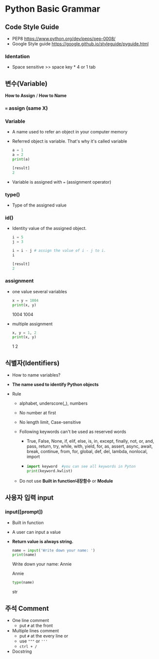 # Python Basic Grammar

## Code Style Guide

* PEP8 https://www.python.org/dev/peps/pep-0008/
* Google Style guide https://google.github.io/styleguide/pyguide.html





### Identation

* Space sensitive >> space key * 4 or 1 tab









## 변수(Variable)

**How to Assign** / **How to Name**

### `=` assign (same X)

### Variable

* A name used to refer an object in your computer memory

* Referred object is variable. That's why it's called variable

  ```python
  a = 1
  a = 2
  print(a)
  
  [result]
  2
  ```

* Variable is assigned with `=` (assignment operator)





### type()

* Type of the assigned value





### id()

* Identity value of the assigned object.

  ```python
  i = 5
  j = 3
  ```

  ```python
  i = i - j # assign the value of i - j to i.
  i
  
  [result]
  2
  ```






### assignment

* one value several variables

  ```python
  x = y = 1004
  print(x, y)
  ```

  1004 1004

* multiple assignment

  ```python
  x, y = 1, 2
  print(x, y)
  ```

  1 2









## 식별자(Identifiers)

* How to name variables?

* **The name used to identify Python objects**

* Rule
  * alphabet, underscore(_), numbers
  
  * No number at first
  
  * No length limit, Case-sensitive
  
  * Following keywords can't be used as reserved words
    * True, False, None, if, elif, else, is, in, except, finally, not, or, and, pass, return, try, while, with, yield, for, as, assert, async, await, break, continue, from, for, global, def, del, lambda, nonlocal, import
    
    * ```python
      import keyword  #you can see all keywords in Pyton
      print(keyword.kwlist)
      ```
    
  * Do not use **Built in function내장함수** or **Module**









## 사용자 입력 input

### input([prompt])

* Built in function

* A user can input a value

* **Return value is always string.**

  ```python
  name = input('Write down your name: ')
  print(name)
  ```

  Write down your name: Annie

  Annie

  ```python
  type(name)
  ```

  str









## 주석 Comment

* One line comment
  * put `#` at the front
* Multiple lines comment
  * put `#` at the every line or
  * use `"""` or `'''`
  * `ctrl + /`
* Docstring








